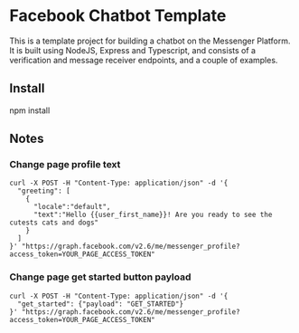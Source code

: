 # Facebook Chatbot Template

This is a template project for building a chatbot on the Messenger Platform. It is built using NodeJS, Express and Typescript, and consists of a verification and message receiver endpoints, and a couple of examples.

## Install

npm install

## Notes

### Change page profile text
```
curl -X POST -H "Content-Type: application/json" -d '{
  "greeting": [
    {
      "locale":"default",
      "text":"Hello {{user_first_name}}! Are you ready to see the cutests cats and dogs"
    }
  ]
}' "https://graph.facebook.com/v2.6/me/messenger_profile?access_token=YOUR_PAGE_ACCESS_TOKEN"
```

### Change page get started button payload
```
curl -X POST -H "Content-Type: application/json" -d '{
  "get_started": {"payload": "GET_STARTED"}
}' "https://graph.facebook.com/v2.6/me/messenger_profile?access_token=YOUR_PAGE_ACCESS_TOKEN"
```
